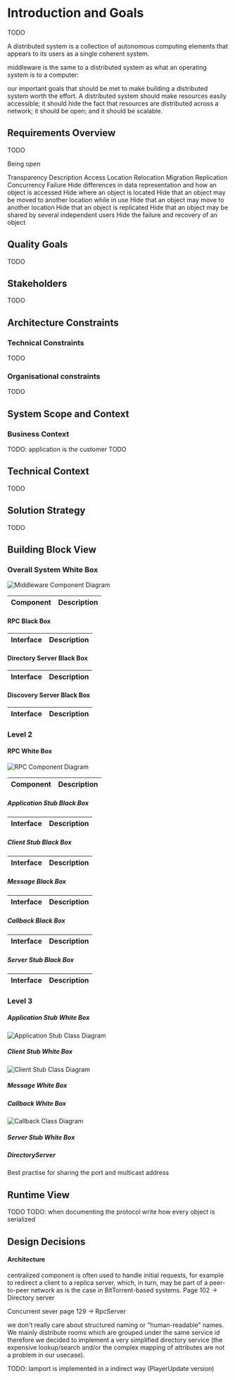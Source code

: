 # Introduction and Goals

TODO

A distributed system is a collection of autonomous computing elements that appears to its users as a single coherent system.

middleware is the same to a distributed system as what an operating system is to a computer:

our important goals that should be met to make building a distributed system worth the effort. A distributed system should make resources easily accessible; it should hide the fact that resources are distributed across a network; it should be open; and it should be scalable.

## Requirements Overview

TODO

Being open

Transparency Description
Access
Location Relocation
Migration Replication Concurrency
Failure
Hide differences in data representation and how an object is accessed
Hide where an object is located
Hide that an object may be moved to another location while in use
Hide that an object may move to another location Hide that an object is replicated
Hide that an object may be shared by several independent users
Hide the failure and recovery of an object

## Quality Goals

TODO

## Stakeholders

TODO

## Architecture Constraints

### Technical Constraints

TODO

### Organisational constraints

TODO

## System Scope and Context

### Business Context

TODO: application is the customer
TODO

Technical Context
-----------------

TODO

## Solution Strategy

TODO

## Building Block View

### Overall System White Box

![Middleware Component Diagram](diagrams/MiddlewareComponentDiagram.drawio.svg)

| Component | Description |
|-----------|-------------|

#### RPC Black Box

| Interface | Description |
|-----------|-------------|

#### Directory Server Black Box

| Interface | Description |
|-----------|-------------|

#### Discovery Server Black Box

| Interface | Description |
|-----------|-------------|

### Level 2

#### RPC White Box

![RPC Component Diagram](diagrams/RPCComponentDiagram.drawio.svg)

| Component | Description |
|-----------|-------------|

##### Application Stub Black Box

| Interface | Description |
|-----------|-------------|

##### Client Stub Black Box

| Interface | Description |
|-----------|-------------|

##### Message Black Box

| Interface | Description |
|-----------|-------------|

##### Callback Black Box

| Interface | Description |
|-----------|-------------|

##### Server Stub Black Box

| Interface | Description |
|-----------|-------------|

### Level 3

##### Application Stub White Box

![Application Stub Class Diagram](diagrams/ApplicationStubClassDiagram.drawio.svg)

##### Client Stub White Box

![Client Stub Class Diagram](diagrams/ClientStubClassDiagram.drawio.svg)

##### Message White Box


##### Callback White Box

![Callback Class Diagram](diagrams/CallbackClassDiagram.drawio.svg)

##### Server Stub White Box


##### DirectoryServer

Best practise for sharing the port and multicast address

## Runtime View

TODO
TODO: when documenting the protocol write how every object is serialized

[comment]: <> (\<Runtime Scenario 1\> {#__runtime_scenario_1})

[comment]: <> (----------------------)

[comment]: <> (-   *\<insert runtime diagram or textual description of the scenario\>*)

[comment]: <> (-   *\<insert description of the notable aspects of the interactions)

[comment]: <> (    between the building block instances depicted in this diagram.\>*)

[comment]: <> (\<Runtime Scenario 2\> {#__runtime_scenario_2})

[comment]: <> (----------------------)

[comment]: <> (... {#_})

[comment]: <> (---)

[comment]: <> (\<Runtime Scenario n\> {#__runtime_scenario_n})

[comment]: <> (----------------------)

[comment]: <> (## Deployment View)

[comment]: <> (Infrastructure Level 1 {#_infrastructure_level_1})

[comment]: <> (----------------------)

[comment]: <> (***\<Overview Diagram\>***)

[comment]: <> (Motivation)

[comment]: <> (:   *\<explanation in text form\>*)

[comment]: <> (Quality and/or Performance Features)

[comment]: <> (:   *\<explanation in text form\>*)

[comment]: <> (Mapping of Building Blocks to Infrastructure)

[comment]: <> (:   *\<description of the mapping\>*)

[comment]: <> (Infrastructure Level 2 {#_infrastructure_level_2})

[comment]: <> (----------------------)

[comment]: <> (### *\<Infrastructure Element 1\>* {#__emphasis_infrastructure_element_1_emphasis})

[comment]: <> (*\<diagram + explanation\>*)

[comment]: <> (### *\<Infrastructure Element 2\>* {#__emphasis_infrastructure_element_2_emphasis})

[comment]: <> (*\<diagram + explanation\>*)

[comment]: <> (...)

[comment]: <> (### *\<Infrastructure Element n\>* {#__emphasis_infrastructure_element_n_emphasis})

[comment]: <> (*\<diagram + explanation\>*)

[comment]: <> (Cross-cutting Concepts {#section-concepts})

[comment]: <> (======================)

[comment]: <> (*\<Concept 1\>* {#__emphasis_concept_1_emphasis})

[comment]: <> (---------------)

[comment]: <> (*\<explanation\>*)

[comment]: <> (*\<Concept 2\>* {#__emphasis_concept_2_emphasis})

[comment]: <> (---------------)

[comment]: <> (*\<explanation\>*)

[comment]: <> (...)

[comment]: <> (*\<Concept n\>* {#__emphasis_concept_n_emphasis})

[comment]: <> (---------------)

[comment]: <> (*\<explanation\>*)

## Design Decisions

#### Architecture

centralized component is often used to handle initial requests, for example to redirect a client to a replica server, which, in turn, may be part of a peer-to-peer network as is the case in BitTorrent-based systems. Page 102 -> Directory server

Concurrent sever page 129 -> RpcServer


we don't really care about structured naming or "human-readable" names. We mainly distribute rooms which are grouped under the same service id therefore we decided to implement a very simplified directory service (the expensive lookup/search and/or the complex mapping of attributes are not a problem in our usecase).

TODO: lamport is implemented in a indirect way (PlayerUpdate version)

[comment]: <> (Quality Requirements {#section-quality-scenarios})

[comment]: <> (====================)

[comment]: <> (Quality Tree {#_quality_tree})

[comment]: <> (------------)

[comment]: <> (Quality Scenarios {#_quality_scenarios})

[comment]: <> (-----------------)

[comment]: <> (Risks and Technical Debts {#section-technical-risks})

[comment]: <> (=========================)

[comment]: <> (Glossary {#section-glossary})

[comment]: <> (========)

[comment]: <> (+-----------------------+-----------------------------------------------+)

[comment]: <> (| Term                  | Definition                                    |)

[comment]: <> (+=======================+===============================================+)

[comment]: <> (| *\<Term-1\>*          | *\<definition-1\>*                            |)

[comment]: <> (+-----------------------+-----------------------------------------------+)

[comment]: <> (| *\<Term-2\>*          | *\<definition-2\>*                            |)

[comment]: <> (+-----------------------+-----------------------------------------------+)
